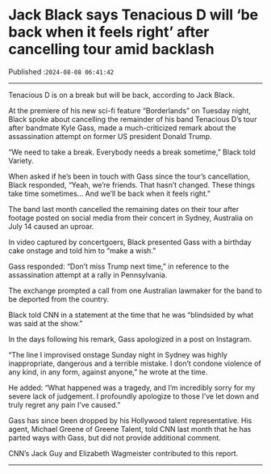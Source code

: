 # Jack Black says Tenacious D will ‘be back when it feels right’ after cancelling tour amid backlash

Published :`2024-08-08 06:41:42`

---

Tenacious D is on a break but will be back, according to Jack Black.

At the premiere of his new sci-fi feature “Borderlands” on Tuesday night, Black spoke about cancelling the remainder of his band Tenacious D’s tour after bandmate Kyle Gass, made a much-criticized remark about the assassination attempt on former US president Donald Trump.

“We need to take a break. Everybody needs a break sometime,” Black told Variety.

When asked if he’s been in touch with Gass since the tour’s cancellation, Black responded, “Yeah, we’re friends. That hasn’t changed. These things take time sometimes… And we’ll be back when it feels right.”

The band last month cancelled the remaining dates on their tour after footage posted on social media from their concert in Sydney, Australia on July 14 caused an uproar.

In video captured by concertgoers, Black presented Gass with a birthday cake onstage and told him to “make a wish.”

Gass responded: “Don’t miss Trump next time,” in reference to the assassination attempt at a rally in Pennsylvania.

The exchange prompted a call from one Australian lawmaker for the band to be deported from the country.

Black told CNN in a statement at the time that he was “blindsided by what was said at the show.”

In the days following his remark, Gass apologized in a post on Instagram.

“The line I improvised onstage Sunday night in Sydney was highly inappropriate, dangerous and a terrible mistake. I don’t condone violence of any kind, in any form, against anyone,” he wrote at the time.

He added: “What happened was a tragedy, and I’m incredibly sorry for my severe lack of judgement. I profoundly apologize to those I’ve let down and truly regret any pain I’ve caused.”

Gass has since been dropped by his Hollywood talent representative. His agent, Michael Greene of Greene Talent, told CNN last month that he has parted ways with Gass, but did not provide additional comment.

CNN’s Jack Guy and Elizabeth Wagmeister contributed to this report.

---

